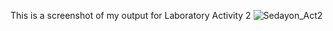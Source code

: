 
This is a screenshot of my output for Laboratory Activity 2
![Sedayon_Act2](https://github.com/user-attachments/assets/6c3e02c7-1189-4768-b8d7-e614e95811e6)
